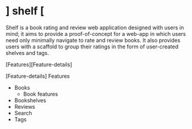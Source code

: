 ] shelf [
======

Shelf is a book rating and review web application designed with users in mind; it aims to provide a proof-of-concept for a web-app in which users need only minimally navigate to rate and review books. It also provides users with a scaffold to group their ratings in the form of user-created shelves and tags.

[Features][Feature-details]

[Feature-details] Features
  * Books
    * Book features
  * Bookshelves
  * Reviews
  * Search
  * Tags
